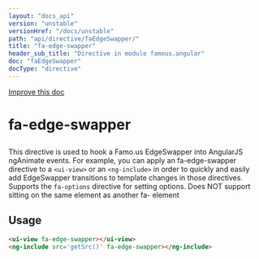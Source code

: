 ```yaml
---
layout: "docs_api"
version: "unstable"
versionHref: "/docs/unstable"
path: "api/directive/faEdgeSwapper/"
title: "fa-edge-swapper"
header_sub_title: "Directive in module famous.angular"
doc: "faEdgeSwapper"
docType: "directive"
---
```


<div class="improve-docs">
  <a href='https://github.com/Famous/famous-angular/edit/master/src/scripts/directives/fa-edge-swapper.js#L1'>
    Improve this doc
  </a>
</div>





<h1 class="api-title">

  fa-edge-swapper



</h1>





This directive is used to hook a Famo.us EdgeSwapper into AngularJS ngAnimate events.  For example, you can apply an fa-edge-swapper directive
to a `<ui-view>` or an `<ng-include>` in order to quickly and easily add EdgeSwapper transitions to template changes in those directives.
Supports the `fa-options` directive for setting options.  Does NOT support sitting on the same element as another fa- element






  
<h2 id="usage">Usage</h2>
  
```html
<ui-view fa-edge-swapper></ui-view>
<ng-include src='getSrc()' fa-edge-swapper></ng-include>
```
  
  

  





